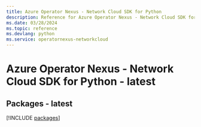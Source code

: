 ```yaml
---
title: Azure Operator Nexus - Network Cloud SDK for Python
description: Reference for Azure Operator Nexus - Network Cloud SDK for Python
ms.date: 03/28/2024
ms.topic: reference
ms.devlang: python
ms.service: operatornexus-networkcloud
---
```

# Azure Operator Nexus - Network Cloud SDK for Python - latest
## Packages - latest
[!INCLUDE [packages](operator-nexus---network-cloud-index.md)]